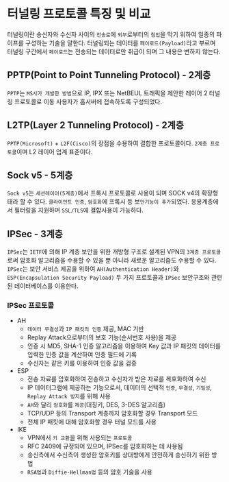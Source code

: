 # 터널링 프로토콜 특징 및 비교
터널링이란 송신자와 수신자 사이의 `전송로`에 `외부`로부터의 `침입`을 막기 위하여 일종의 파이프를 구성하는 기술을 말한다. 터널링되는 데이터를 `페이로드(Payload)`라고 부르며 터널링 구간에서 `페이로드`는 전송되는 데이터로만 취급이 되며 그 내용은 변하지 않는다.

## PPTP(Point to Point Tunneling Protocol) - 2계층
`PPTP`는 `MS사가 개발한 방법`으로 IP, IPX 또는 NetBEUL 트래픽을 제안한 레이어 2 터널링 프로토콜로 이동 사용자가 홈서버에 접속하도록 구성되었다.

## L2TP(Layer 2 Tunneling Protocol) - 2계층
`PPTP(Microsoft)` + `L2F(Cisco)`의 장점을 수용하여 결합한 프로토콜이다. `2계층 프로토콜`이며 L2 레이어 업계 표준이다.

## Sock v5 - 5계층
`Sock v5`는 `세션레이어(5계층)`에서 프록시 프로토콜로 사용이 되며 SOCK v4의 확장형태라 할 수 있다. `클라이언트 인증`, `암호화`에 프록시 등 보`안기능이 추가`되었다. 응용계층에서 필터링을 지원하며 `SSL/TLS`에 결합사용이 가능하다.

## IPSec - 3계층
`IPSec`는 `IETF`에 의해 IP 계층 보안을 위한 개방형 구조로 설계된 VPN의 `3계층 프로토콜`로써 암호화 알고리즘을 수용할 수 있을 뿐 아니라 새로운 알고리즘도 수용할 수 있다. `IPSec`는 보안 서비스 제공을 위하여 `AH(Authentication Header)`와 `ESP(Encapsulation Security Payload)` 두 가지 프로토콜과 `IPSec` 보안구조와 관련된 데이터베이스를 이용한다.

### IPSec 프로토콜
- AH
    - `데이터 무결성`과 `IP 패킷의 인증` 제공, MAC 기반
    - Replay Attack으로부터의 보호 기능(순서번호 사용)을 제공
    - 인증 시 MD5, SHA-1 인증 알고리즘을 이용하여 Key 값과 IP 패킷의 데이터를 입력한 인증 값을 계산하여 인증 필드에 기록
    - 수신자는 같은 키를 이용하여 인증 값을 검증
- ESP
    - 전송 자료를 암호화하여 전송하고 수신자가 받은 자료를 복호화하여 수신
    - IP 데이터그램에 제공하는 기능으로서, 데이터의 선택적 `인증`, `무결성`, `기밀성`, `Replay Attack 방지`를 위해 사용
    - `AH`와 달리 `암호화`를 `제공`(대칭키, DES, 3-DES 알고리즘)
    - TCP/UDP 등의 Transport 계층까지 암호화할 경우 Transport 모드
    - 전체 IP 패킷에 대해 암호화할 경우 터널 모드를 사용
- IKE
    - VPN에서 `키 교환`을 위해 사용되는 `프로토콜`
    - RFC 2409에 규정되어 있으며, IPSec를 암호화하는 데 사용됨
    - 송신측에서 수신측이 생성한 암호키를 상대방에게 안전하게 송신하기 위한 방법
    - `RSA법`과 `Diffie-Hellman법` 등의 암호 기술을 사용